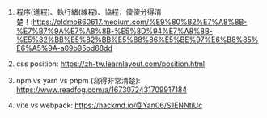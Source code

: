 1. 程序(進程)、執行緒(線程)、協程，傻傻分得清楚！:https://oldmo860617.medium.com/%E9%80%B2%E7%A8%8B-%E7%B7%9A%E7%A8%8B-%E5%8D%94%E7%A8%8B-%E5%82%BB%E5%82%BB%E5%88%86%E5%BE%97%E6%B8%85%E6%A5%9A-a09b95bd68dd

2. css position: https://zh-tw.learnlayout.com/position.html

3. npm vs yarn vs pnpm (寫得非常清楚): https://www.readfog.com/a/1673072431709917184

4. vite vs webpack: https://hackmd.io/@Yan06/S1ENNtiUc